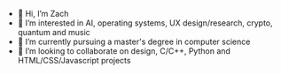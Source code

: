 - 👋 Hi, I’m Zach
- 👀 I’m interested in AI, operating systems, UX design/research, crypto, quantum and music
- 🌱 I’m currently pursuing a master's degree in computer science
- 💞️ I’m looking to collaborate on design, C/C++, Python and HTML/CSS/Javascript projects
